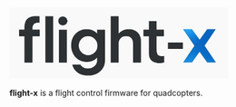 <img src="https://github.com/kj-49/flight-x/blob/main/assets/logo.JPG?raw=true" alt="menu" height="125"/>

__flight-x__ is a flight control firmware for quadcopters.
